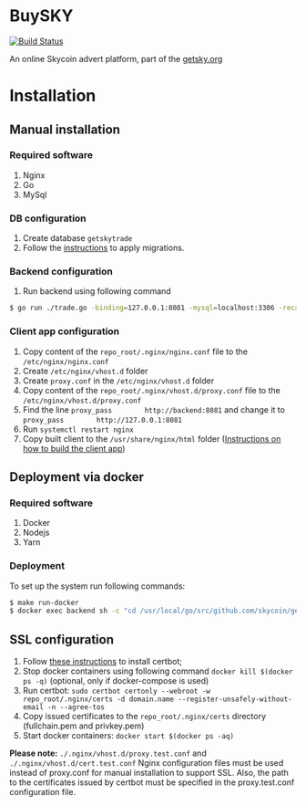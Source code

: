 # BuySKY

[![Build Status](https://travis-ci.org/skycoin/getsky.org.svg?branch=master)](https://travis-ci.org/skycoin/getsky.org)

An online Skycoin advert platform, part of the [getsky.org](http://getsky.org)

# Installation
## Manual installation
### Required software
1. Nginx
1. Go
1. MySql

### DB configuration
1. Create database `getskytrade`
1. Follow the [instructions](./db/README.md) to apply migrations.

### Backend configuration
1. Run backend using following command 
```sh 
$ go run ./trade.go -binding=127.0.0.1:8081 -mysql=localhost:3306 -recaptchaSecret=RECAPTCHA_SECRET -mailUsername=MAIL_USERNAME -mailPassword=MAIL_PASSWORD 
```

### Client app configuration
1. Copy content of the `repo_root/.nginx/nginx.conf` file to the `/etc/nginx/nginx.conf`
1. Create `/etc/nginx/vhost.d` folder
1. Create `proxy.conf` in the `/etc/nginx/vhost.d` folder
1. Copy content of the `repo_root/.nginx/vhost.d/proxy.conf` file to the `/etc/nginx/vhost.d/proxy.conf`
1. Find the line `proxy_pass        http://backend:8081` and change it to `proxy_pass        http://127.0.0.1:8081`
1. Run `systemctl restart nginx`
1. Copy built client to the `/usr/share/nginx/html` folder ([Instructions on how to build the client app](./web/README.md))

## Deployment via docker
### Required software
1. Docker
1. Nodejs
1. Yarn

### Deployment
To set up the system run following commands:
```sh
$ make run-docker
$ docker exec backend sh -c "cd /usr/local/go/src/github.com/skycoin/getsky.org/db/ && bash ./migrate.sh"
```

## SSL configuration
1. Follow [these instructions](https://certbot.eff.org/lets-encrypt/ubuntuxenial-other) to install certbot;
2. Stop docker containers using following command `docker kill $(docker ps -q)` (optional, only if docker-compose is used)
3. Run certbot: ``` sudo certbot certonly --webroot -w repo_root/.nginx/certs -d domain.name --register-unsafely-without-email -n --agree-tos ```
4. Copy issued certificates to the `repo_root/.nginx/certs` directory (fullchain.pem and privkey.pem)
5. Start docker containers: ` docker start $(docker ps -aq) `

**Please note:** `./.nginx/vhost.d/proxy.test.conf` and `./.nginx/vhost.d/cert.test.conf` Nginx configuration files must be used instead of proxy.conf for manual installation to support SSL. Also, the path to the certificates issued by certbot must be specified in the proxy.test.conf configuration file.
